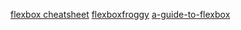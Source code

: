 [flexbox cheatsheet](https://yoksel.github.io/flex-cheatsheet/)
[flexboxfroggy](https://flexboxfroggy.com/)
[a-guide-to-flexbox](https://css-tricks.com/snippets/css/a-guide-to-flexbox/)